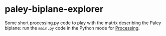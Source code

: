# paley-biplane-explorer
Some short processing.py code to play with the matrix describing the Paley biplane: run the `main.py` code in the Python mode for [Processing](https://processing.org/).

